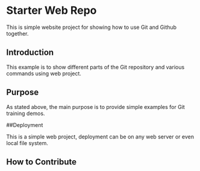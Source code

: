 # Starter Web Repo

This is simple website project for showing how to use Git and Github together.

## Introduction

This example is to show different parts of the Git repository and various commands using web project.

## Purpose

As stated above, the main purpose is to provide simple examples for Git training demos.

##Deployment

This is a simple web project, deployment can be on any web server or even local file system.

## How to Contribute